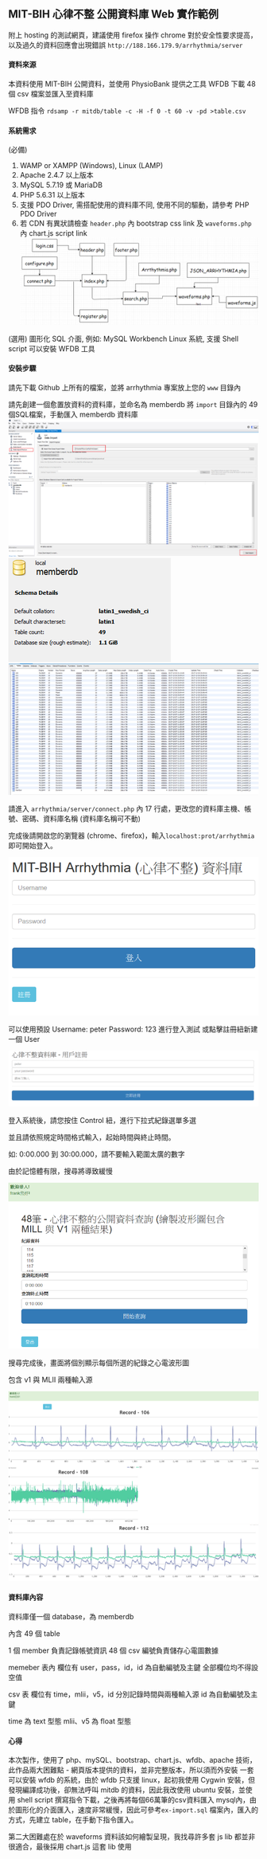 ## MIT-BIH  心律不整 公開資料庫 Web 實作範例

附上 hosting 的測試網頁，建議使用 firefox 操作
chrome 對於安全性要求提高，以及過久的資料回應會出現錯誤
`http://188.166.179.9/arrhythmia/server`

#### 資料來源
本資料使用 MIT-BIH 公開資料，並使用 PhysioBank 提供之工具 WFDB
下載 48 個 csv 檔案並匯入至資料庫

WFDB 指令 `rdsamp -r mitdb/table -c -H -f 0 -t 60 -v -pd >table.csv`

#### 系統需求
(必備)
1. WAMP or XAMPP (Windows), Linux (LAMP)
2. Apache 2.4.7 以上版本
3. MySQL 5.7.19 或 MariaDB
4. PHP 5.6.31 以上版本
5. 支援 PDO Driver, 需搭配使用的資料庫不同, 使用不同的驅動，請參考 PHP PDO Driver
6. 若 CDN 有異狀請檢查 `header.php` 內 bootstrap css link 及 `waveforms.php` 內 chart.js script link
![image](https://github.com/FrankWeiHuang/Arrhythmia/blob/master/images/flow.png)

(選用)
圖形化 SQL 介面, 例如: MySQL Workbench
Linux 系統, 支援 Shell script 可以安裝 WFDB 工具

#### 安裝步驟
請先下載 Github 上所有的檔案，並將 arrhythmia 專案放上您的 `www` 目錄內

請先創建一個愈置放資料的資料庫，並命名為 memberdb
將 `import` 目錄內的 49 個SQL檔案，手動匯入 memberdb 資料庫
![image](https://github.com/FrankWeiHuang/Arrhythmia/blob/master/images/import.png)
![image](https://github.com/FrankWeiHuang/Arrhythmia/blob/master/images/dbinfo.png)
![image](https://github.com/FrankWeiHuang/Arrhythmia/blob/master/images/tableinfo.png)



請進入 `arrhythmia/server/connect.php` 內 17 行處，更改您的資料庫主機、帳號、密碼、資料庫名稱 (資料庫名稱可不動)

完成後請開啟您的瀏覽器 (chrome、firefox)，輸入`localhost:prot/arrhythmia`
即可開始登入。

![image](https://github.com/FrankWeiHuang/Arrhythmia/blob/master/images/login.png)

可以使用預設 Username: peter Password: 123 進行登入測試
或點擊註冊紐新建一個 User

![image](https://github.com/FrankWeiHuang/Arrhythmia/blob/master/images/register.png)

登入系統後，請您按住 Control 紐，進行下拉式紀錄選單多選

並且請依照規定時間格式輸入，起始時間與終止時間。

如: 0:00.000 到 30:00.000，請不要輸入範圍太廣的數字

由於記憶體有限，搜尋將導致緩慢

![image](https://github.com/FrankWeiHuang/Arrhythmia/blob/master/images/search.png)

搜尋完成後，畫面將個別顯示每個所選的紀錄之心電波形圖

包含 v1 與 MLII 兩種輸入源

![image](https://github.com/FrankWeiHuang/Arrhythmia/blob/master/images/result_1.png)
![image](https://github.com/FrankWeiHuang/Arrhythmia/blob/master/images/result_2.png)

#### 資料庫內容

資料庫僅一個 database，為 memberdb

內含 49 個 table

1  個 member 負責記錄帳號資訊
48 個 csv 編號負責儲存心電圖數據

memeber 表內
欄位有 user，pass，id，id 為自動編號及主鍵
全部欄位均不得設空值

csv 表
欄位有 time，mlii，v5，id
分別記錄時間與兩種輸入源
id 為自動編號及主鍵

 time 為 text 型態
 mlii、v5 為 float 型態

#### 心得
本次製作，使用了 php、mySQL、bootstrap、chart.js、wfdb、apache 技術，
此作品兩大困難點 - 網頁版本提供的資料，並非完整版本，所以須而外安裝
一套可以安裝 wfdb 的系統，由於 wfdb 只支援 linux，起初我使用 Cygwin
安裝，但發現編譯成功後，卻無法呼叫 mitdb 的資料，因此我改使用 ubuntu
安裝，並使用 shell script 撰寫指令下載，之後再將每個66萬筆的csv資料匯入
mysql內，由於圖形化的介面匯入，速度非常緩慢，因此可參考`ex-import.sql`
檔案內，匯入的方式，先建立 table，在手動下指令匯入。

第二大困難處在於 waveforms 資料該如何繪製呈現，我找尋許多套 js lib
都並非很適合，最後採用 chart.js 這套 lib 使用